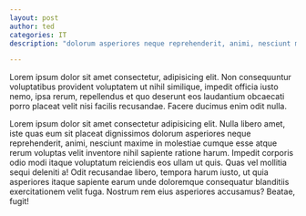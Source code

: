 ```yaml
---
layout: post
author: ted
categories: IT
description: "dolorum asperiores neque reprehenderit, animi, nesciunt maxime in molestiae cumque esse atque rerum voluptas velit inventore nihil sapiente ratione harum. Impedit corporis odio modi itaque voluptatum reiciendis eos ullam ut quis. Quas vel mollitia sequi deleniti a! "

---
```

Lorem ipsum dolor sit amet consectetur, adipisicing elit. Non consequuntur voluptatibus provident voluptatem ut nihil similique, impedit officia iusto nemo, ipsa rerum, repellendus et quo deserunt eos laudantium obcaecati porro placeat velit nisi facilis recusandae. Facere ducimus enim odit nulla.

Lorem ipsum dolor sit amet consectetur adipisicing elit. Nulla libero amet, iste quas eum sit placeat dignissimos dolorum asperiores neque reprehenderit, animi, nesciunt maxime in molestiae cumque esse atque rerum voluptas velit inventore nihil sapiente ratione harum. Impedit corporis odio modi itaque voluptatum reiciendis eos ullam ut quis. Quas vel mollitia sequi deleniti a! Odit recusandae libero, tempora harum iusto, ut quia asperiores itaque sapiente earum unde doloremque consequatur blanditiis exercitationem velit fuga. Nostrum rem eius asperiores accusamus? Beatae, fugit!